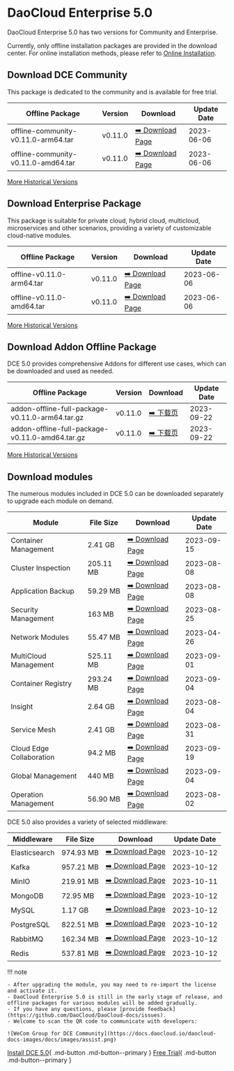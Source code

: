 # DaoCloud Enterprise 5.0

DaoCloud Enterprise 5.0 has two versions for Community and Enterprise.

Currently, only offline installation packages are provided in the download center. For online installation methods, please refer to [Online Installation](../install/index.md).

## Download DCE Community

This package is dedicated to the community and is available for free trial.

| Offline Package                     | Version | Download                                                        | Update Date |
| ----------------------------------- | ------- | --------------------------------------------------------------- | ----------- |
| offline-community-v0.11.0-arm64.tar | v0.11.0 | [:arrow_right: Download Page](./free/dce5-installer-v0.11.0.md) | 2023-06-06  |
| offline-community-v0.11.0-amd64.tar | v0.11.0 | [:arrow_right: Download Page](./free/dce5-installer-v0.11.0.md) | 2023-06-06  |

[More Historical Versions](./free/dce5-installer-history.md)

## Download Enterprise Package

This package is suitable for private cloud, hybrid cloud, multicloud, microservices and other scenarios, providing a variety of customizable cloud-native modules.

| Offline Package           | Version | Download                                                            | Update Date |
| ------------------------- | ------- | ------------------------------------------------------------------- | ----------- |
| offline-v0.11.0-arm64.tar | v0.11.0 | [:arrow_right: Download Page](./business/dce5-installer-v0.11.0.md) | 2023-06-06  |
| offline-v0.11.0-amd64.tar | v0.11.0 | [:arrow_right: Download Page](./business/dce5-installer-v0.11.0.md) | 2023-06-06  |

[More Historical Versions](./business/dce5-installer-history.md)

## Download Addon Offline Package

DCE 5.0 provides comprehensive Addons for different use cases, which can be downloaded and used as needed.

| Offline Package                                 | Version | Download                                   | Update Date |
| ----------------------------------------------- | ------- | ------------------------------------------ | ----------- |
| addon-offline-full-package-v0.11.0-arm64.tar.gz | v0.11.0 | [:arrow_right: 下载页](./addon/v0.11.0.md) | 2023-09-22  |
| addon-offline-full-package-v0.11.0-amd64.tar.gz | v0.11.0 | [:arrow_right: 下载页](./addon/v0.11.0.md) | 2023-09-22  |

[More Historical Versions](./addon/history.md)

## Download modules

The numerous modules included in DCE 5.0 can be downloaded separately to upgrade each module on demand.

| Module                   | File Size | Download                                              | Update Date |
| ------------------------ | --------- | ----------------------------------------------------- | ----------- |
| Container Management     | 2.41 GB   | [:arrow_right: Download Page](./modules/ghippo.md)    | 2023-09-15  |
| Cluster Inspection       | 205.11 MB | [:arrow_right: Download Page](./modules/kcollie.md)   | 2023-08-08  |
| Application Backup       | 59.29 MB  | [:arrow_right: Download Page](./modules/kcoral.md)    | 2023-08-08  |
| Security Management      | 163 MB    | [:arrow_right: Download Page](./modules/dowl.md)      | 2023-08-25  |
| Network Modules          | 55.47 MB  | [:arrow_right: Download Page](./modules/spidernet.md) | 2023-04-26  |
| MultiCloud Management    | 525.11 MB | [:arrow_right: Download Page](./modules/kairship.md)  | 2023-09-01  |
| Container Registry       | 293.24 MB | [:arrow_right: Download Page](./modules/kangaroo.md)  | 2023-09-04  |
| Insight                  | 2.64 GB   | [:arrow_right: Download Page](./modules/insight.md)   | 2023-08-04  |
| Service Mesh             | 2.41 GB   | [:arrow_right: Download Page](./modules/mspider.md)   | 2023-08-31  |
| Cloud Edge Collaboration | 94.2 MB   | [:arrow_right: Download Page](./modules/kant.md)      | 2023-09-19  |
| Global Management        | 440 MB    | [:arrow_right: Download Page](./modules/ghippo.md)    | 2023-09-04  |
| Operation Management     | 56.90 MB  | [:arrow_right: Download Page](./modules/gmagpie.md)   | 2023-08-02  |

DCE 5.0 also provides a variety of selected middleware:

| Middleware    | File Size | Download                                                             | Update Date |
| ------------- | --------- | -------------------------------------------------------------------- | ----------- |
| Elasticsearch | 974.93 MB | [:arrow_right: Download Page](./modules/middleware/elasticsearch.md) | 2023-10-12  |
| Kafka         | 957.21 MB | [:arrow_right: Download Page](./modules/middleware/kafka.md)         | 2023-10-12  |
| MinIO         | 219.91 MB | [:arrow_right: Download Page](./modules/middleware/minio.md)         | 2023-10-11  |
| MongoDB       | 72.95 MB  | [:arrow_right: Download Page](./modules/middleware/mongodb.md)       | 2023-10-12  |
| MySQL         | 1.17 GB   | [:arrow_right: Download Page](./modules/middleware/mysql.md)         | 2023-10-12  |
| PostgreSQL    | 822.51 MB | [:arrow_right: Download Page](./modules/middleware/postgresql.md)    | 2023-10-12  |
| RabbitMQ      | 162.34 MB | [:arrow_right: Download Page](./modules/middleware/rabbitmq.md)      | 2023-10-12  |
| Redis         | 537.81 MB | [:arrow_right: Download Page](./modules/middleware/redis.md)         | 2023-10-12  |

!!! note

    - After upgrading the module, you may need to re-import the license and activate it.
    - DaoCloud Enterprise 5.0 is still in the early stage of release, and offline packages for various modules will be added gradually.
    - If you have any questions, please [provide feedback](https://github.com/DaoCloud/DaoCloud-docs/issues).
    - Welcome to scan the QR code to communicate with developers:

    ![WeCom Group for DCE Community](https://docs.daocloud.io/daocloud-docs-images/docs/images/assist.png)

[Install DCE 5.0](../install/index.md){ .md-button .md-button--primary }
[Free Trial](../dce/license0.md){ .md-button .md-button--primary }
